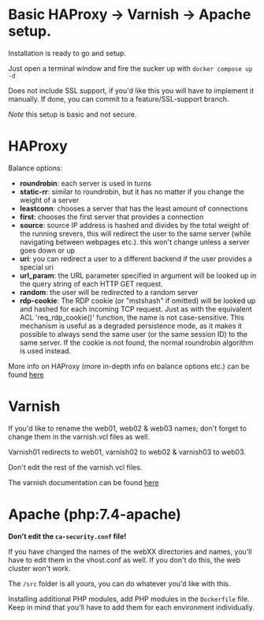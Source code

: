 Basic HAProxy -> Varnish -> Apache setup.
=========================================

Installation is ready to go and setup.

Just open a terminal window and fire the sucker up with `docker compose up -d`

Does not include SSL support, if you'd like this you will have to implement it manually. If done, you can commit to a feature/SSL-support branch.

*Note* this setup is basic and not secure.


HAProxy
=======

Balance options:

- **roundrobin**: each server is used in turns
- **static-rr**: similar to roundrobin, but it has no matter if you change the weight of a server
- **leastconn**: chooses a server that has the least amount of connections
- **first**: chooses the first server that provides a connection
- **source**: source IP address is hashed and divides by the total weight of the running srevers,
  this will redirect the user to the same server (while navigating between webpages etc.).
  this won't change unless a server goes down or up
- **uri**: you can redirect a user to a different backend if the user provides a special uri
- **url_param**: the URL parameter specified in argument will be looked up in the query string of each HTTP GET request.
- **random**: the user will be redirected to a random server
- **rdp-cookie**: The RDP cookie <name> (or "mstshash" if omitted) will be looked up and hashed for each incoming TCP 
  request. Just as with the equivalent ACL 'req_rdp_cookie()' function, the name is not case-sensitive. This mechanism 
  is useful as a degraded persistence mode, as it makes it possible to always send the
  same user (or the same session ID) to the same server. If the cookie is not found, the normal roundrobin algorithm is
  used instead.

More info on HAProxy (more in-depth info on balance options etc.) can be found 
[here](http://cbonte.github.io/haproxy-dconv/2.5/configuration.html)

Varnish
========

If you'd like to rename the web01, web02 & web03 names; don't forget to change them in the varnish.vcl files as well.

Varnish01 redirects to web01, varnish02 to web02 & varnish03 to web03.

Don't edit the rest of the varnish.vcl files.

The varnish documentation can be found [here](http://varnish-cache.org/docs/index.html)

Apache (php:7.4-apache)
======================

**Don't edit the `ca-security.conf` file!**

If you have changed the names of the webXX directories and names, you'll have to edit them in the vhost.conf as well. If you don't do this, the web cluster won't work.

The `/src` folder is all yours, you can do whatever you'd like with this.

Installing additional PHP modules, add PHP modules in the `Dockerfile` file.
Keep in mind that you'll have to add them for each environment individually.
